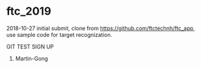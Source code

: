 # ftc_2019
2018-10-27 initial submit, clone from https://github.com/ftctechnh/ftc_app, use sample code for target recognization.

GIT TEST SIGN UP
1. Martin-Gong
